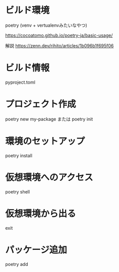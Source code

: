 # ビルド環境
poetry (venv + vertualenvみたいなやつ)

https://cocoatomo.github.io/poetry-ja/basic-usage/

解説
https://zenn.dev/rihito/articles/1b096b1f695f06

# ビルド情報
pyproject.toml

# プロジェクト作成
poetry new my-package
または
poetry init

# 環境のセットアップ
poetry install

# 仮想環境へのアクセス
poetry shell

# 仮想環境から出る
exit

# パッケージ追加
poetry add <package-name>
